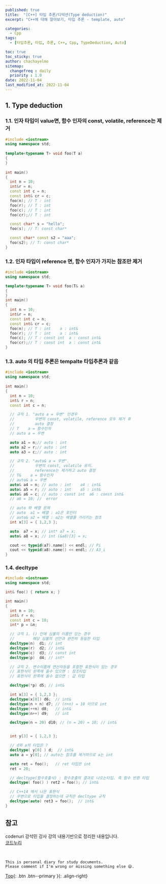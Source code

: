 ```yaml
---
published: true
title:  "[C++] 타입 추론/디덕션(Type deduction)"
excerpt: "C++에 대해 알아보기, 타입 추론 - template, auto"

categories:
  - Cpp
tags:
  - [타입추론, 타입, 추론, C++, Cpp, TypeDeduction, Auto]

toc: true
toc_sticky: true
author: chachayelmo
sitemap:
  changefreq : daily
  priority : 1.0
date: 2022-11-04
last_modified_at: 2022-11-04
---
```


## 1. Type deduction
### 1.1. 인자 타입이 value면, 함수 인자의 const, volatile, reference는 제거

```cpp
#include <iostream> 
using namespace std; 
  
template<typename T> void foo(T a) 
{ 
} 
  
int main() 
{ 
  int n = 10; 
  int&r = n; 
  const int c = n; 
  const int& cr = c; 
  foo(n); // T : int 
  foo(r); // T : int 
  foo(c); // T : int 
  foo(cr);// T : int 

  const char* s = "hello"; 
  foo(s); // T: const char* 

  const char* const s2 = "aaa"; 
  foo(s2); // T: const char* 
}
```

### 1.2. 인자 타입이 reference 면, 함수 인자가 가지는 참조만 제거

```cpp
#include <iostream> 
using namespace std; 

template<typename T> void foo(T& a) 
{ 
} 
int main() 
{ 
  int n = 10; 
  int&r = n; 
  const int c = n; 
  const int& cr = c; 
  foo(n); // T : int    a : int& 
  foo(r); // T : int    a : int& 
  foo(c); // T : const int  a : const int& 
  foo(cr);// T : const int  a : const int& 
}
```

### 1.3. auto 의 타입 추론은 tempalte 타입추론과 같음

```cpp
#include <iostream> 
using namespace std; 
  
int main() 
{ 
  int n = 10; 
  int& r = n; 
  const int c = n; 

  // 규칙 1. "auto a = 우변" 인경우  
  //         우변의 const, volatile, reference 모두 제거 후
  //         auto 결정
  // T    a = 함수인자
  // auto a = 우변

  auto a1 = n;// auto : int 
  auto a2 = r;// auto : int 
  auto a3 = c;// auto : int 

  // 규칙 2. "auto& a = 우변".  
  //         우변의 const, volatile 유지.  
  //         reference는 제거하고 auto 결정
  // T&    a = 함수인자 
  // auto& a = 우변 
  auto& a4 = n; // auto : int    a4 : int& 
  auto& a5 = r; // auto : int    a5 : int& 
  auto& a6 = c; // auto : const int  a6 : const int& 
  // a6 = 10; //  error 

  // auto 와 배열 문제 
  // auto  a1 = 배열 : a1은 포인터 
  // auto& a2 = 배열 : a2는 배열를 가리키는 참조 
  int x[3] = { 1,2,3 }; 

  auto  a7 = x; // int* a7 = x; 
  auto& a8 = x; // int (&a8)[3] = x; 

  cout << typeid(a7).name() << endl; // Pi
  cout << typeid(a8).name() << endl; // A3_i
}
```

### 1.4. decltype

```cpp
#include <iostream> 
using namespace std; 

int& foo() { return x; } 

int main() 
{ 
  int n = 10; 
  int& r = n; 
  const int c = 10; 
  int* p = &n; 

  // 규칙 1. () 안에 심볼의 이름만 있는 경우 
  //        해당 심볼의 선언과 완전히 동일한 타입 
  decltype(n)  d1; // int 
  decltype(r)  d2; // int&
  decltype(c)  d3; // const int
  decltype(p)  d4; // int* 

  // 규칙 2. 변수이름에 연산자등을 포함한 표현식이 있는 경우
  // 표현식이 왼쪽에 올수 있으면 : 참조타입 
  // 표현식이 왼쪽에 올수 없으면 : 값 타입 

  decltype(*p) d5; // int& 

  int x[3] = { 1,2,3 };
  decltype(x[0]) d6;  // int& 
  decltype(n + n) d7; // (n+n) = 10 이므로 int
  decltype(++n) d8;   // int&
  decltype(n++) d9;   // int

  decltype(n = 20) d10; // (n = 20) = 10; // int& 


  int y[3] = { 1,2,3 }; 

  // d와 a의 타입은 ? 
  decltype( y[0] ) d;  // int&  
  auto a = y[0]; // auto는 참조를 제거하므로 a는 int

  auto ret = foo();   // ret 타입은 int 
  ret = 20; 

  // decltype(함수호출식) : 함수호출의 결과로 나오는타입. 즉 함수 반환 타입 
  decltype( foo() ) ret2 = foo(); // int&

  // C++14 에서 나온 표현식
  // 우변으로 타입을 결정하는데 규칙은 decltype 규칙
  decltype(auto) ret3 = foo();  // int&
}
```

## 참고
codenuri 강석민 강사 강의 내용기반으로 정리한 내용입니다.  
[코드누리](https://github.com/codenuri)

<br>

    This is personal diary for study documents.
    Please comment if I'm wrong or missing something else 😄. 

[Top](#){: .btn .btn--primary }{: .align-right}
